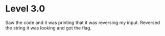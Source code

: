# Level 3.0

Saw the code and it was printing that it was reversing my input. Reversed the string it was looking and got the flag.